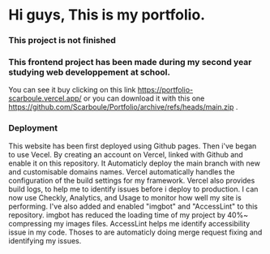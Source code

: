 # Hi guys, This is my portfolio.
### This project is not finished
### This frontend project has been made during my second year studying web developpement at school. 

You can see it buy clicking on this link https://portfolio-scarboule.vercel.app/ 
or you can download it with this one https://github.com/Scarboule/Portfolio/archive/refs/heads/main.zip .

### Deployment
This website has been first deployed using Github pages. 
Then i've began to use Vecel.
By creating an account on Vercel, linked with Github and enable it on this repository.
It Automaticly deploy the main branch with new and customisable domains names.
Vercel automatically handles the configuration of the build settings for my framework. Vercel also provides build logs, to help me to identify issues before i deploy to production.
I can now use Checkly, Analytics, and Usage to monitor how well my site is performing.
I've also added and enabled "imgbot" and "AccessLint" to this repository.
imgbot has reduced the loading time of my project by 40%~ compressing my images files.
AccessLint helps me identify accessibility issue in my code.
Thoses to are automaticly doing merge request fixing and identifying my issues.
